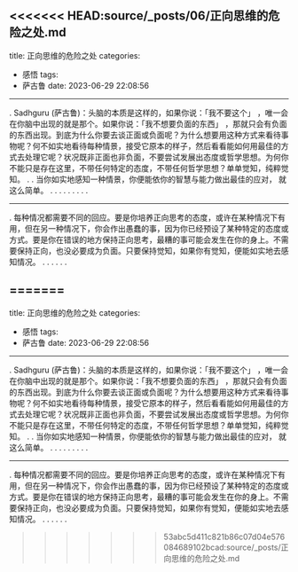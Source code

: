 <<<<<<< HEAD:source/_posts/06/正向思维的危险之处.md
---
title: 正向思维的危险之处
categories:
  - 感悟
tags:
  - 萨古鲁
date: 2023-06-29 22:08:56
---
.
Sadhguru (萨古鲁)：头脑的本质是这样的，如果你说：「我不要这个」 ，唯一会在你脑中出现的就是那个。如果你说：「我不想要负面的东西」 ，那就只会有负面的东西出现。到底为什么你要去谈正面或负面呢？为什么想要用这种方式来看待事物呢？何不如实地看待每种情景，接受它原本的样子，然后看看能如何用最佳的方式去处理它呢？状况既非正面也非负面，不要尝试发展出态度或哲学思想。为何你不能只是存在这里，不带任何特定的态度，不带任何哲学思想？单单觉知，纯粹觉知。
.
.
当你如实地感知一种情景，你便能依你的智慧与能力做出最佳的应对，
就这么简单。
.
.
.
.
.
.
.
.
.

---
.
每种情况都需要不同的回应。要是你培养正向思考的态度，或许在某种情况下有用，但在另一种情况下，你会作出愚蠢的事，因为你已经预设了某种特定的态度或方式。要是你在错误的地方保持正向思考，最糟的事可能会发生在你的身上。不需要保持正向，也没必要成为负面。只要保持觉知，如果你有觉知，便能如实地去感知情况。
.
.
.
.
.
.


=======
---
title: 正向思维的危险之处
categories:
  - 感悟
tags:
  - 萨古鲁
date: 2023-06-29 22:08:56
---
.
Sadhguru (萨古鲁)：头脑的本质是这样的，如果你说：「我不要这个」 ，唯一会在你脑中出现的就是那个。如果你说：「我不想要负面的东西」 ，那就只会有负面的东西出现。到底为什么你要去谈正面或负面呢？为什么想要用这种方式来看待事物呢？何不如实地看待每种情景，接受它原本的样子，然后看看能如何用最佳的方式去处理它呢？状况既非正面也非负面，不要尝试发展出态度或哲学思想。为何你不能只是存在这里，不带任何特定的态度，不带任何哲学思想？单单觉知，纯粹觉知。
.
.
当你如实地感知一种情景，你便能依你的智慧与能力做出最佳的应对，
就这么简单。
.
.
.
.
.
.
.
.
.

---
.
每种情况都需要不同的回应。要是你培养正向思考的态度，或许在某种情况下有用，但在另一种情况下，你会作出愚蠢的事，因为你已经预设了某种特定的态度或方式。要是你在错误的地方保持正向思考，最糟的事可能会发生在你的身上。不需要保持正向，也没必要成为负面。只要保持觉知，如果你有觉知，便能如实地去感知情况。
.
.
.
.
.
.


>>>>>>> 53abc5d411c821b86c07d04e576084689102bcad:source/_posts/正向思维的危险之处.md
